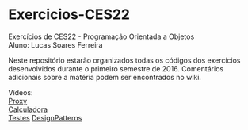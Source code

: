 # Exercicios-CES22
Exercícios de CES22 - Programação Orientada a Objetos  
Aluno: Lucas Soares Ferreira

Neste repositório estarão organizados todas os códigos dos exercícios desenvolvidos durante o primeiro semestre de 2016. Comentários adicionais sobre a matéria podem ser encontrados no wiki.  

Vídeos:  
[Proxy](https://www.youtube.com/watch?v=pLrpZBC-oaY)  
[Calculadora](https://www.youtube.com/watch?v=u3brzj0WfHA)  
[Testes](https://youtu.be/Q30B0-5h-RM)
[DesignPatterns](https://youtu.be/I2m_9bMG6ps)
